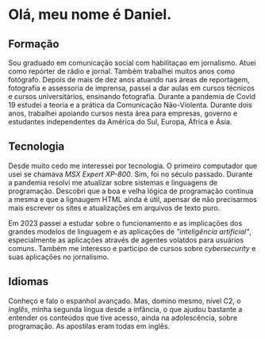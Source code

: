 # Olá, meu nome é Daniel.

## Formação
Sou graduado em comunicação social com habilitaçao em jornalismo. Atuei como repórter de rádio e jornal. Também trabalhei muitos anos como fotógrafo. Depois de mais de dez anos atuando nas áreas de reportagem, fotografia e assessoria de imprensa, passei a dar aulas em cursos técnicos e cursos universitários, ensinando fotografia.
Durante a pandemia de Covid 19 estudei a teoria e a prática da Comunicação Não-Violenta. Durante dois anos, trabalhei apoiando cursos nesta área para empresas, governo e estudantes independentes da América do Sul, Europa, África e Ásia.

## Tecnologia
Desde muito cedo me interessei por tecnologia. O primeiro computador que usei se chamava _MSX Expert XP-800_. Sim, foi no século passado.
Durante a pandemia resolvi me atualizar sobre sistemas e linguagens de programação. Descobri que a boa e velha lógica de programação continua a mesma e que a lignaugem HTML ainda é útil, apensar de não precisarmos mais escrever os sites e atualizações em arquivos de texto puro.

Em 2023 passei a estudar sobre o funcionamento e as implicações dos grandes modelos de linguagem e as aplicações de _"inteligência artificial"_, especialmente as aplicações através de agentes volatdos para usuários comuns.
Também me interesso e participo de cursos sobre _cybersecurity_ e suas aplicações no jornalismo.

## Idiomas
Conheço e falo o espanhol avançado. Mas, domino mesmo, nível C2, o *inglês*, minha segunda língua desde a infância, o que ajudou bastante a entender os conteúdos que tive acesso, ainda na adolescência, sobre programação. As apostilas eram todas em inglês.

